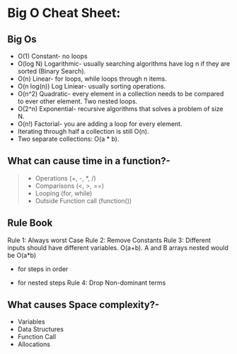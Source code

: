 # Big O Cheat Sheet:
## Big Os
- O(1) Constant- no loops
- O(log N) Logarithmic- usually searching algorithms have log n if they are sorted (Binary Search).
- O(n) Linear- for loops, while loops through n items.
- O(n log(n)) Log Liniear- usually sorting operations.
- O(n^2) Quadratic- every element in a collection needs to be compared to ever other element. Two nested loops.
- O(2^n) Exponential- recursive algorithms that solves a problem of size N.
- O(n!) Factorial- you are adding a loop for every element.
- Iterating through half a collection is still O(n).
- Two separate collections: O(a * b).
## What can cause time in a function?-
> - Operations (+, -, *, /)
> - Comparisons (<, >, ==)
> - Looping (for, while)
> - Outside Function call (function())
## Rule Book
Rule 1: Always worst Case
Rule 2: Remove Constants
Rule 3: Different inputs should have different variables. O(a+b). A and B arrays nested would be O(a*b)
+ for steps in order
* for nested steps
Rule 4: Drop Non-dominant terms
## What causes Space complexity?-
- Variables
- Data Structures
- Function Call
- Allocations